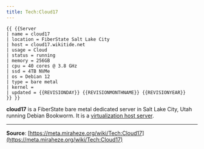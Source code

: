```yaml
---
title: Tech:Cloud17
---
```


```
{{ {{Server
| name = cloud17
| location = FiberState Salt Lake City
| host = cloud17.wikitide.net
| usage = Cloud
| status = running
| memory = 256GB
| cpu = 40 cores @ 3.8 GHz
| ssd = 4TB NVMe
| os = Debian 12
| type = bare metal
| kernel = 
| updated = {{REVISIONDAY}} {{REVISIONMONTHNAME}} {{REVISIONYEAR}}
}} }}
```

**cloud17** is a FiberState bare metal dedicated server in Salt Lake City, Utah running Debian Bookworm. It is a [virtualization host server](https://meta.miraheze.org/wiki/Tech:Proxmox).

----
**Source**: [https://meta.miraheze.org/wiki/Tech:Cloud17](https://meta.miraheze.org/wiki/Tech:Cloud17)